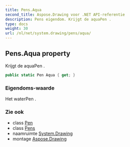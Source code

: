 ```yaml
---
title: Pens.Aqua
second_title: Aspose.Drawing voor .NET API-referentie
description: Pens eigendom. Krijgt de aquaPen .
type: docs
weight: 30
url: /nl/net/system.drawing/pens/aqua/
---
```

## Pens.Aqua property

Krijgt de aquaPen .

```csharp
public static Pen Aqua { get; }
```

### Eigendoms-waarde

Het waterPen .

### Zie ook

* class [Pen](../../pen/)
* class [Pens](../)
* naamruimte [System.Drawing](../../pens/)
* montage [Aspose.Drawing](../../../)


